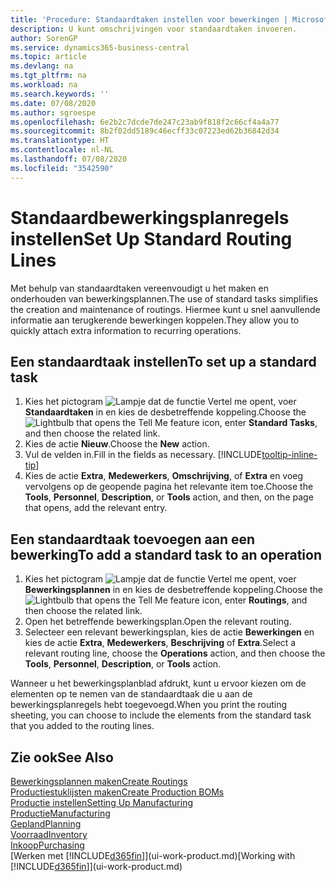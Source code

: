 ```yaml
---
title: 'Procedure: Standaardtaken instellen voor bewerkingen | Microsoft Docs'
description: U kunt omschrijvingen voor standaardtaken invoeren.
author: SorenGP
ms.service: dynamics365-business-central
ms.topic: article
ms.devlang: na
ms.tgt_pltfrm: na
ms.workload: na
ms.search.keywords: ''
ms.date: 07/08/2020
ms.author: sgroespe
ms.openlocfilehash: 6e2b2c7dcde7de247c23ab9f818f2c66cf4a4a77
ms.sourcegitcommit: 8b2f02dd5189c46ecff33c07223ed62b36842d34
ms.translationtype: HT
ms.contentlocale: nl-NL
ms.lasthandoff: 07/08/2020
ms.locfileid: "3542590"
---
```

# <a name="set-up-standard-routing-lines"></a><span data-ttu-id="17d89-103">Standaardbewerkingsplanregels instellen</span><span class="sxs-lookup"><span data-stu-id="17d89-103">Set Up Standard Routing Lines</span></span>

<span data-ttu-id="17d89-104">Met behulp van standaardtaken vereenvoudigt u het maken en onderhouden van bewerkingsplannen.</span><span class="sxs-lookup"><span data-stu-id="17d89-104">The use of standard tasks simplifies the creation and maintenance of routings.</span></span> <span data-ttu-id="17d89-105">Hiermee kunt u snel aanvullende informatie aan terugkerende bewerkingen koppelen.</span><span class="sxs-lookup"><span data-stu-id="17d89-105">They allow you to quickly attach extra information to recurring operations.</span></span>

## <a name="to-set-up-a-standard-task"></a><span data-ttu-id="17d89-106">Een standaardtaak instellen</span><span class="sxs-lookup"><span data-stu-id="17d89-106">To set up a standard task</span></span>

1. <span data-ttu-id="17d89-107">Kies het pictogram ![Lampje dat de functie Vertel me opent](media/ui-search/search_small.png "Vertel me wat u wilt doen"), voer **Standaardtaken** in en kies de desbetreffende koppeling.</span><span class="sxs-lookup"><span data-stu-id="17d89-107">Choose the ![Lightbulb that opens the Tell Me feature](media/ui-search/search_small.png "Tell me what you want to do") icon, enter **Standard Tasks**, and then choose the related link.</span></span>
2. <span data-ttu-id="17d89-108">Kies de actie **Nieuw**.</span><span class="sxs-lookup"><span data-stu-id="17d89-108">Choose the **New** action.</span></span>
3. <span data-ttu-id="17d89-109">Vul de velden in.</span><span class="sxs-lookup"><span data-stu-id="17d89-109">Fill in the fields as necessary.</span></span> [!INCLUDE[tooltip-inline-tip](includes/tooltip-inline-tip_md.md)]
4. <span data-ttu-id="17d89-110">Kies de actie **Extra**, **Medewerkers**, **Omschrijving**, of **Extra** en voeg vervolgens op de geopende pagina het relevante item toe.</span><span class="sxs-lookup"><span data-stu-id="17d89-110">Choose the **Tools**, **Personnel**, **Description**, or **Tools** action, and then, on the page that opens, add the relevant entry.</span></span>

## <a name="to-add-a-standard-task-to-an-operation"></a><span data-ttu-id="17d89-111">Een standaardtaak toevoegen aan een bewerking</span><span class="sxs-lookup"><span data-stu-id="17d89-111">To add a standard task to an operation</span></span>

1. <span data-ttu-id="17d89-112">Kies het pictogram ![Lampje dat de functie Vertel me opent](media/ui-search/search_small.png "Vertel me wat u wilt doen"), voer **Bewerkingsplannen** in en kies de desbetreffende koppeling.</span><span class="sxs-lookup"><span data-stu-id="17d89-112">Choose the ![Lightbulb that opens the Tell Me feature](media/ui-search/search_small.png "Tell me what you want to do") icon, enter **Routings**, and then choose the related link.</span></span>
2. <span data-ttu-id="17d89-113">Open het betreffende bewerkingsplan.</span><span class="sxs-lookup"><span data-stu-id="17d89-113">Open the relevant routing.</span></span>
3. <span data-ttu-id="17d89-114">Selecteer een relevant bewerkingsplan, kies de actie **Bewerkingen** en kies de actie **Extra**, **Medewerkers**, **Beschrijving** of **Extra**.</span><span class="sxs-lookup"><span data-stu-id="17d89-114">Select a relevant routing line, choose the **Operations** action, and then choose the **Tools**, **Personnel**, **Description**, or **Tools** action.</span></span>

<span data-ttu-id="17d89-115">Wanneer u het bewerkingsplanblad afdrukt, kunt u ervoor kiezen om de elementen op te nemen van de standaardtaak die u aan de bewerkingsplanregels hebt toegevoegd.</span><span class="sxs-lookup"><span data-stu-id="17d89-115">When you print the routing sheeting, you can choose to include the elements from the standard task that you added to the routing lines.</span></span>

## <a name="see-also"></a><span data-ttu-id="17d89-116">Zie ook</span><span class="sxs-lookup"><span data-stu-id="17d89-116">See Also</span></span>

[<span data-ttu-id="17d89-117">Bewerkingsplannen maken</span><span class="sxs-lookup"><span data-stu-id="17d89-117">Create Routings</span></span>](production-how-to-create-routings.md)  
[<span data-ttu-id="17d89-118">Productiestuklijsten maken</span><span class="sxs-lookup"><span data-stu-id="17d89-118">Create Production BOMs</span></span>](production-how-to-create-production-boms.md)  
[<span data-ttu-id="17d89-119">Productie instellen</span><span class="sxs-lookup"><span data-stu-id="17d89-119">Setting Up Manufacturing</span></span>](production-configure-production-processes.md)  
[<span data-ttu-id="17d89-120">Productie</span><span class="sxs-lookup"><span data-stu-id="17d89-120">Manufacturing</span></span>](production-manage-manufacturing.md)  
[<span data-ttu-id="17d89-121">Gepland</span><span class="sxs-lookup"><span data-stu-id="17d89-121">Planning</span></span>](production-planning.md)  
[<span data-ttu-id="17d89-122">Voorraad</span><span class="sxs-lookup"><span data-stu-id="17d89-122">Inventory</span></span>](inventory-manage-inventory.md)  
[<span data-ttu-id="17d89-123">Inkoop</span><span class="sxs-lookup"><span data-stu-id="17d89-123">Purchasing</span></span>](purchasing-manage-purchasing.md)  
<span data-ttu-id="17d89-124">[Werken met [!INCLUDE[d365fin](includes/d365fin_md.md)]](ui-work-product.md)</span><span class="sxs-lookup"><span data-stu-id="17d89-124">[Working with [!INCLUDE[d365fin](includes/d365fin_md.md)]](ui-work-product.md)</span></span>  
